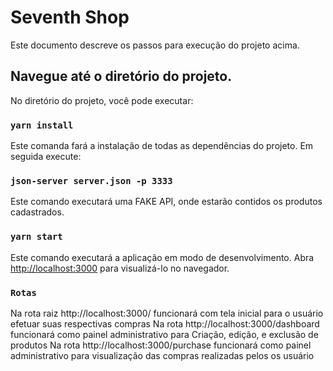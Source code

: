 # Seventh Shop

Este documento descreve os passos para execução do projeto acima.

## Navegue até o diretório do projeto.

No diretório do projeto, você pode executar:

### `yarn install`

Este comanda fará a instalação de todas as dependências do projeto. Em seguida execute:

### `json-server server.json -p 3333`

Este comando executará uma FAKE API, onde estarão contidos os produtos cadastrados.

### `yarn start`

Este comando executará a aplicação em modo de desenvolvimento.
Abra [http://localhost:3000](http://localhost:3000) para visualizá-lo no navegador.

### `Rotas`

Na rota raiz http://localhost:3000/ funcionará com tela inicial para o usuário efetuar suas respectivas compras
Na rota http://localhost:3000/dashboard funcionará como painel administrativo para Criação, edição, e exclusão de produtos
Na rota http://localhost:3000/purchase funcionará como painel administrativo para visualização das compras realizadas pelos os usuário
